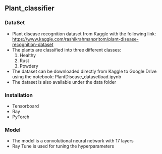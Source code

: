 ## Plant_classifier
### DataSet
- Plant disease recognition dataset from Kaggle with the following link:
 https://www.kaggle.com/rashikrahmanpritom/plant-disease-recognition-dataset
- The plants are classified into three different classes:
  1. Healthy
  2. Rust
  3. Powdery
- The dataset can be downloaded directly from Kaggle to Google Drive using the notebook:
 PlantDisease_datasetload.ipynb
- The dataset is also available under the data folder

### Installation
- Tensorboard
- Ray
- PyTorch

### Model
- The model is a convolutional neural network with 17 layers
- Ray Tune is used for tuning the hyperparameters



